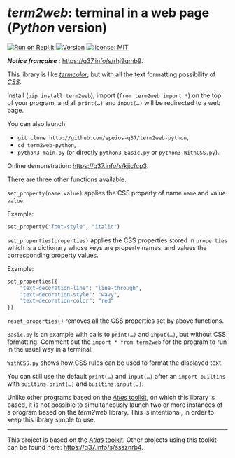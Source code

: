 # *term2web*: terminal in a web page (*Python* version)

[![Run on Repl.it](https://repl.it/badge/github/epeios-q37/tortoise-python)](https://q37.info/s/kjjcfcp3) [![Version](https://img.shields.io/pypi/v/term2web?color=90b4ed&label=PyPi)](https://q37.info/s/c7pnhdm7) [![license: MIT](https://img.shields.io/github/license/epeios-q37/term2web-python)](https://github.com/epeios-q37/term2web-python/blob/master/LICENSE)

***Notice française*** : https://q37.info/s/rhj9qmb9.

This library is like [*termcolor*](https://pypi.org/project/termcolor/), but with all the text formatting possibility of [*CSS*](https://en.wikipedia.org/wiki/Cascading_Style_Sheets).

Install (`pip install term2web`), import (`from term2web import *`) on the top of your program, and all `print(…)` and `input(…)` will be redirected to a web page.

You can also launch:
- `git clone http://github.com/epeios-q37/term2web-python`,
- `cd term2web-python`,
- `python3 main.py` (or directly `python3 Basic.py` or `python3 WithCSS.py`).

Online demonstration: https://q37.info/s/kjjcfcp3.

There are three other functions available.

`set_property(name,value)` applies the CSS property of name `name` and value `value`.

Example:

```python
set_property("font-style", "italic")
```

`set_properties(properties)` applies the CSS properties stored in `properties` which is a dictionary whose keys are property names, and values the corresponding property values.

Example:

```python
set_properties({
    "text-decoration-line": "line-through",
    "text-decoration-style": "wavy",
    "text-decoration-color": "red"
})
```

`reset_properties()` removes all the CSS properties set by above functions.

`Basic.py` is an example with calls to `print(…)` and `input(…)`, but without CSS formatting. Comment out the `import * from term2web` for the program to run in the usual way in a terminal.

`WithCSS.py` shows how CSS rules can be used to format the displayed text.

<!-- There is also a stub to for this library at address <https://q37.info/s/qh99qtjt>.-->

You can still use the default `print(…)` and `input(…)` after an `import builtins` with `builtins.print(…)` and `builtins.input(…)`.

Unlike other programs based on the [*Atlas* toolkit](https://atlastk.org), on which this library is based, it is not possible to simultaneously launch two or more instances of a program based on the *term2web* library. This is intentional, in order to keep this library simple to use. 

---

This project is based on the [*Atlas* toolkit](https://atlastk.org). Other projects using this toolkit can be found here: <https://q37.info/s/sssznrb4>.
